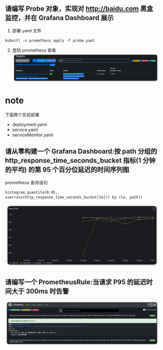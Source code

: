 ## 请编写 Probe 对象，实现对 http://baidu.com 黑盒监控，并在 Grafana Dashboard 展示
1. 部署 yaml 文件
```shell
kubectl -n prometheus apply -f probe.yaml
```
2. 登陆 prometheus 查看
![](assets/16994993275579.jpg)

# note
下面两个实验部署
* deployment.yaml
* service.yaml
* serviceMonitor.yaml

## 请从零构建一个 Grafana Dashboard:按 path 分组的 http_response_time_seconds_bucket 指标(1 分钟的平均) 的第 95 个百分位延迟的时间序列图
prometheus 查询语句
```promQL
histogram_quantile(0.95, sum(rate(http_response_time_seconds_bucket[1m])) by (le, path))
```
![](assets/16995009675697.jpg)

## 请编写一个 PrometheusRule:当请求 P95 的延迟时间大于 300ms 时告警
![](assets/16995021705314.jpg)

